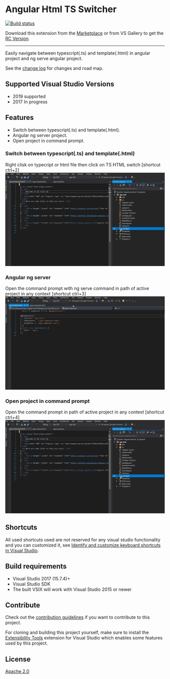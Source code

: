 # Angular Html TS Switcher

[![Build status](https://ci.appveyor.com/api/projects/status/w8xgtgb9fl74swap?svg=true)](https://ci.appveyor.com/project/OsamaAbuSitta/angularvsextension)

Download this extension from the [Marketplace](https://visualstudiogallery.msdn.microsoft.com/[GuidFromGallery])
or from VS Gallery to get the [RC Version](http://vsixgallery.com/extension/593771d0-13b5-4de6-a192-165dd6f16144/).

---------------------------------------

Easily navigate between typescript(.ts) and template(.html) in angular project and ng serve angular project.

See the [change log](CHANGELOG.md) for changes and road map.

## Supported Visual Studio Versions 
- 2019 supported 
- 2017 In progress 

## Features

- Switch between typescript(.ts) and template(.html).
- Angular ng server project.
- Open project in command prompt.

### Switch between typescript(.ts) and template(.html)
Right clisk on typecript or html file then click on TS HTML switch [shortcut ctrl+2] 
![Open In Command Prompt](AngularVSExtension/art/open-in-command-prompt.gif)
### Angular ng server
Open the command prompt with ng serve command in path of active project in any context [shortcut ctrl+3]
![Ng Serve](AngularVSExtension/art/ng-serve.gif)
### Open project in command prompt
Open the command prompt in path of active project in any context [shortcut ctrl+4]
![Open In Command Prompt](AngularVSExtension/art/open-in-command-prompt.gif)
## Shortcuts
All used shortcuts used are not reserved for any visual studio functionality and you can customized it, see [Identify and customize keyboard shortcuts in Visual Studio](https://docs.microsoft.com/en-us/visualstudio/ide/identifying-and-customizing-keyboard-shortcuts-in-visual-studio?view=vs-2019).

## Build requirements
- Visual Studio 2017 (15.7.4)+
- Visual Studio SDK
- The built VSIX will work with Visual Studio 2015 or newer

## Contribute
Check out the [contribution guidelines](CONTRIBUTING.md)
if you want to contribute to this project.

For cloning and building this project yourself, make sure
to install the
[Extensibility Tools](https://visualstudiogallery.msdn.microsoft.com/ab39a092-1343-46e2-b0f1-6a3f91155aa6)
extension for Visual Studio which enables some features
used by this project.

## License
[Apache 2.0](LICENSE)

